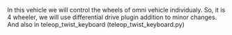 In this vehicle we will control the wheels of omni vehicle individualy.
So, it is 4 wheeler, we will use differential drive plugin addition to minor changes. And also in teleop_twist_keyboard (teleop_twist_keyboard.py)
